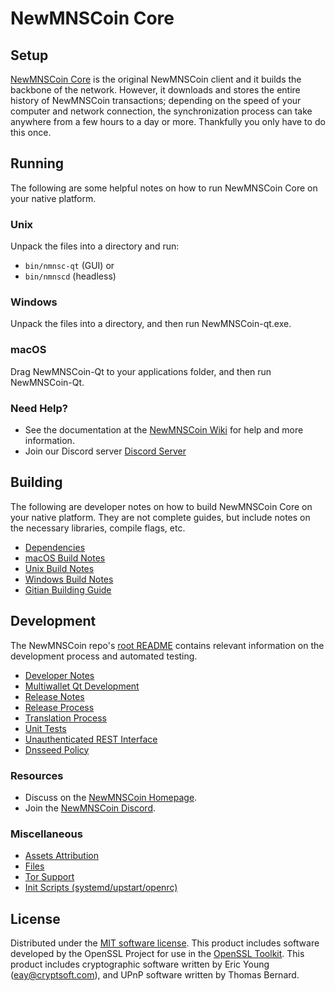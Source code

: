 NewMNSCoin Core
=============

Setup
---------------------
[NewMNSCoin Core](https://nmnsc.com/) is the original NewMNSCoin client and it builds the backbone of the network. However, it downloads and stores the entire history of NewMNSCoin transactions; depending on the speed of your computer and network connection, the synchronization process can take anywhere from a few hours to a day or more. Thankfully you only have to do this once.

Running
---------------------
The following are some helpful notes on how to run NewMNSCoin Core on your native platform.

### Unix

Unpack the files into a directory and run:

- `bin/nmnsc-qt` (GUI) or
- `bin/nmnscd` (headless)

### Windows

Unpack the files into a directory, and then run NewMNSCoin-qt.exe.

### macOS

Drag NewMNSCoin-Qt to your applications folder, and then run NewMNSCoin-Qt.

### Need Help?

* See the documentation at the [NewMNSCoin Wiki](https://discord.gg/QENkFBUcYJ/)
for help and more information.
* Join our Discord server [Discord Server](https://discord.gg/QENkFBUcYJ/)

Building
---------------------
The following are developer notes on how to build NewMNSCoin Core on your native platform. They are not complete guides, but include notes on the necessary libraries, compile flags, etc.

- [Dependencies](dependencies.md)
- [macOS Build Notes](build-osx.md)
- [Unix Build Notes](build-unix.md)
- [Windows Build Notes](build-windows.md)
- [Gitian Building Guide](gitian-building.md)

Development
---------------------
The NewMNSCoin repo's [root README](/README.md) contains relevant information on the development process and automated testing.

- [Developer Notes](developer-notes.md)
- [Multiwallet Qt Development](multiwallet-qt.md)
- [Release Notes](release-notes.md)
- [Release Process](release-process.md)
- [Translation Process](translation_process.md)
- [Unit Tests](unit-tests.md)
- [Unauthenticated REST Interface](REST-interface.md)
- [Dnsseed Policy](dnsseed-policy.md)

### Resources
* Discuss on the [NewMNSCoin Homepage](https://nmnsc.com/).
* Join the [NewMNSCoin Discord](https://discord.gg/QENkFBUcYJ/).

### Miscellaneous
- [Assets Attribution](assets-attribution.md)
- [Files](files.md)
- [Tor Support](tor.md)
- [Init Scripts (systemd/upstart/openrc)](init.md)

License
---------------------
Distributed under the [MIT software license](/COPYING).
This product includes software developed by the OpenSSL Project for use in the [OpenSSL Toolkit](https://www.openssl.org/). This product includes
cryptographic software written by Eric Young ([eay@cryptsoft.com](mailto:eay@cryptsoft.com)), and UPnP software written by Thomas Bernard.
